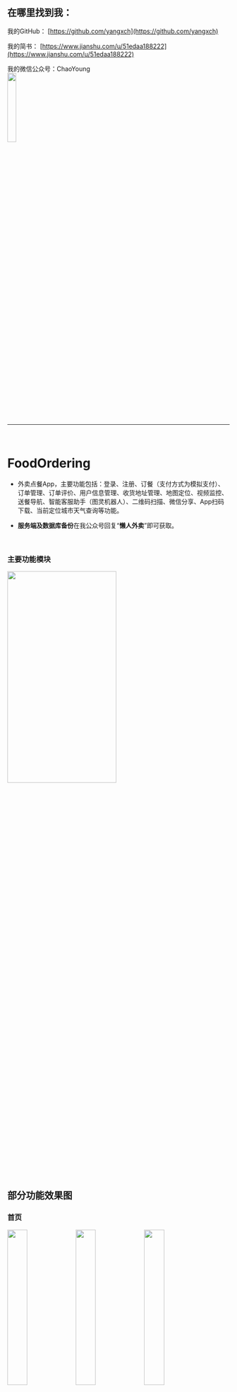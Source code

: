 ## 在哪里找到我：
我的GitHub：
[https://github.com/yangxch](https://github.com/yangxch)

我的简书：
[https://www.jianshu.com/u/51edaa188222](https://www.jianshu.com/u/51edaa188222)


我的微信公众号：ChaoYoung
<br>
<img src="https://github.com/yangxch/FoodOrdering/raw/master/screenshot/qrcode_chaoyoung.jpg" width="20%" height="20%">

----

<br>

# FoodOrdering
+ 外卖点餐App，主要功能包括：登录、注册、订餐（支付方式为模拟支付）、订单管理、订单评价、用户信息管理、收货地址管理、地图定位、视频监控、送餐导航、智能客服助手（图灵机器人）、二维码扫描、微信分享、App扫码下载、当前定位城市天气查询等功能。

+ **服务端及数据库备份**在我公众号回复“**懒人外卖**”即可获取。
<br>

### 主要功能模块
<img src="https://github.com/yangxch/FoodOrdering/raw/master/screenshot/function.jpg" width="70%" height="35%">

## 部分功能效果图

### 首页
<div> 
<img src="https://github.com/yangxch/FoodOrdering/raw/master/screenshot/shoppingcar.png" width="30%" height="30%">
<img src="https://github.com/yangxch/FoodOrdering/raw/master/screenshot/find.png" width="30%" height="30%">
<img src="https://github.com/yangxch/FoodOrdering/raw/master/screenshot/nav.png" width="30%" height="30%">
</div>

### 食品详情
<img src="https://github.com/yangxch/FoodOrdering/raw/master/screenshot/food_description.png" width="30%" height="30%">

### 登录 注册
<div> 
<img src="https://github.com/yangxch/FoodOrdering/raw/master/screenshot/login.png" width="30%" height="30%">
<img src="https://github.com/yangxch/FoodOrdering/raw/master/screenshot/regist.png" width="30%" height="30%">
</div>

### 订餐
<div> 
<img src="https://github.com/yangxch/FoodOrdering/raw/master/screenshot/balance.png" width="30%" height="30%">
<img src="https://github.com/yangxch/FoodOrdering/raw/master/screenshot/payment.png" width="30%" height="30%">
<img src="https://github.com/yangxch/FoodOrdering/raw/master/screenshot/order_complete.png" width="30%" height="30%">
</div> 

### 订单管理
<div> 
<img src="https://github.com/yangxch/FoodOrdering/raw/master/screenshot/all_order.png" width="30%" height="30%">
<img src="https://github.com/yangxch/FoodOrdering/raw/master/screenshot/wait_comment.png" width="30%" height="30%">
</div>

### 我的评论
<img src="https://github.com/yangxch/FoodOrdering/raw/master/screenshot/my_comment.jpg" width="30%" height="30%">

### 地址管理
<div> 
<img src="https://github.com/yangxch/FoodOrdering/raw/master/screenshot/address_list.png" width="30%" height="30%">
<img src="https://github.com/yangxch/FoodOrdering/raw/master/screenshot/update_address.jpg" width="30%" height="30%">
</div>

### 地图定位和送餐导航
<div> 
<img src="https://github.com/yangxch/FoodOrdering/raw/master/screenshot/location.png" width="30%" height="30%">
<img src="https://github.com/yangxch/FoodOrdering/raw/master/screenshot/songcan.png" width="30%" height="30%">
<img src="https://github.com/yangxch/FoodOrdering/raw/master/screenshot/navigat.png" width="30%" height="30%">
</div>

### 个人信息管理
<div>
<img src="https://github.com/yangxch/FoodOrdering/raw/master/screenshot/user_info.png" width="30%" height="30%">
<img src="https://github.com/yangxch/FoodOrdering/raw/master/screenshot/modif_info.png" width="30%" height="30%">
</div>

### 智能客服助手
<div>
<img src="https://github.com/yangxch/FoodOrdering/raw/master/screenshot/kefu.jpg" width="30%" height="30%">
<img src="https://github.com/yangxch/FoodOrdering/raw/master/screenshot/caipu_list.jpg" width="30%" height="30%">
<img src="https://github.com/yangxch/FoodOrdering/raw/master/screenshot/caipu.jpg" width="30%" height="30%">
</div>

### 分享功能
<img src="https://github.com/yangxch/FoodOrdering/raw/master/screenshot/share.jpg" width="30%" height="30%">

### 天气查询
<img src="https://github.com/yangxch/FoodOrdering/raw/master/screenshot/weather.jpg" width="30%" height="30%">

### 二维码扫描
<img src="https://github.com/yangxch/FoodOrdering/raw/master/screenshot/qrcode_scan.jpg" width="30%" height="30%">

后台有菜品二维码：[去后台](http://111.231.191.26/FoodOrdering)
<br>
商家后台管理主要功能有：**商品管理**，**商家管理**，**用户管理**，**订单管理**（具体效果可以去我公众号文章里查看）。
<br>
<br>
ps：觉得有用就把 <b>star</b> 安排上哟。如果哪天App没数据了，后台管理404了，可能是我养不住服务器了。



***
欢迎关注我的公众号，获取更多系统源码、实用工具、技术干货。
<br><img src="https://github.com/yangxch/FoodOrdering/raw/master/screenshot/qrcode_chaoyoung.jpg" width="20%" height="20%">
